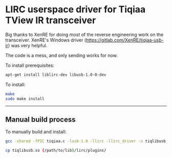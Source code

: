 LIRC userspace driver for Tiqiaa TView IR transceiver
=====================================================

Big thanks to XenRE for doing most of the reverse engineering work on the transceiver.
XenRE's Windows driver (https://gitlab.com/XenRE/tiqiaa-usb-ir) was very helpful.

The code is a mess, and only sending works for now.

To install prerequisites:

```bash
apt-get install liblirc-dev libusb-1.0-0-dev
```

To install:

```bash
make
sudo make install
```

---

Manual build process
--------------------

To manually build and install:

```bash
gcc -shared -fPIC tiqiaa.c -lusb-1.0 -llirc -llirc_driver -o tiqlibusb.so

cp tiqlibusb.so (/path/to/lib)/lirc/plugins/
```


